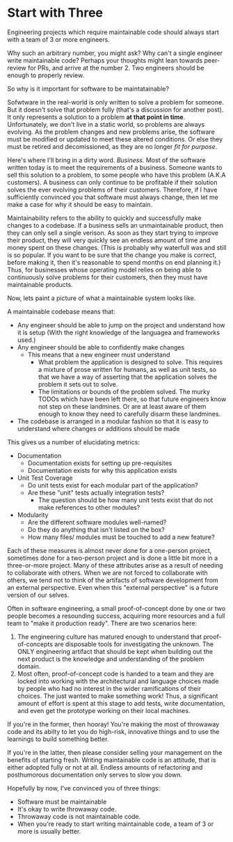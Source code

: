 # Start with Three


Engineering projects which require maintainable code should always start with a team of 3 or more engineers.

Why such an arbitrary number, you might ask? Why can't a single engineer write maintainable code? Perhaps your thoughts might lean towards peer-review for PRs, and arrive at the number 2. Two engineers should be enough to properly review.

So why is it important for software to be maintatainable?

Sofwtware in the real-world is only written to solve a problem for someone. But it doesn't solve that problem fully (that's a discussion for another post). It only represents a solution to a problem **at that point in time**. Unfortunately, we don't live in a static world, so problems are always evolving. As the problem changes and new problems arise, the software must be modified or updated to meet these altered conditions. Or else they must be retired and decomissioned, as they are no longer _fit for purpose_. 

Here's where I'll bring in a dirty word. _Business._ Most of the software written today is to meet the requirements of a business. Someone wants to sell this solution to a problem, to some people who have this problem (A.K.A customers). A business can only continue to be profitable if their solution solves the ever evolving problems of their customers. Therefore, if I have sufficiently convinced you that software must always change, then let me make a case for why it should be easy to maintain. 

Maintainability refers to the ability to quickly and successfully make changes to a codebase. If a business sells an unmaintainable product, then they can only sell a single verison. As soon as they start trying to improve their product, they will very quickly see an endless amount of time and money spent on these changes. (This is probably why waterfull was and still is so popular. If you want to be sure that the change you make is correct, before making it, then it's reasonable to spend months on end planning it.) Thus, for businesses whose operating model relies on being able to continuously solve problems for their customers, then they must have maintainable products.

Now, lets paint a picture of what a maintainable system looks like.

A maintainable codebase means that:

- Any engineer should be able to jump on the project and understand how it is setup (With the right knowledge of the languagea and frameworks used.)
- Any engineer should be able to confidently make changes
  - This means that a new engineer must understand
    - What problem the application is designed to solve. This requires a mixture of prose written for humans, as well as unit tests, so that we have a way of asserting that the application solves the problem it sets out to solve.
    - The limitations or bounds of the problem solved. The murky TODOs which have been left there, so that future engineers know not step on these landmines. Or are at least aware of them enough to know they need to carefully disarm these landmines.
- The codebase is arranged in a modular fashion so that it is easy to understand where changes or additions should be made

This gives us a number of elucidating metrics:

- Documentation
  - Documentation exists for setting up pre-requisites
  - Documentation exists for why this application exists
- Unit Test Coverage
  - Do unit tests exist for each modular part of the application?
  - Are these "unit" tests actually integration tests?
    - The question should be how many unit tests exist that do not make references to other modules?
- Modularity
  - Are the different software modules well-named?
  - Do they do anything that isn't listed on the box?
  - How many files/ modules must be touched to add a new feature?

Each of these measures is almost never done for a one-person project, sometimes done for a two-person project and is done a little bit more in a three-or-more project. Many of these attributes arise as a result of needing to collaborate with others. When we are not forced to collaborate with others, we tend not to think of the artifacts of software development from an external perspective. Even when this "external perspective" is a future version of our selves.

Often in software engineering, a small proof-of-concept done by one or two people becomes a resounding success, acquiring more resources and a full team to "make it production ready". There are two scenarios here:

1. The engineering culture has matured enough to understand that proof-of-concepts are disposable tools for investigating the unknown. The ONLY engineering artifact that should be kept when building out the next product is the knowledge and understanding of the problem domain.
2. Most often, proof-of-concept code is handed to a team and they are locked into working with the architectural and language choices made by people who had no interest in the wider ramifications of their choices. The just wanted to make something work! Thus, a significant amount of effort is spent at this stage to add tests, write documentation, and even get the prototype working on their local machines.

If you're in the former, then hooray! You're making the most of throwaway code and its abilty to let you do high-risk, innovative things and to use the learnings to build something better.

If you're in the latter, then please consider selling your management on the benefits of starting fresh. Writing maintainable code is an attitude, that is either adopted fully or not at all. Endless amounts of refactoring and posthumorous documentation only serves to slow you down.

Hopefully by now, I've convinced you of three things:

- Software must be maintainable
- It's okay to write throwaway code.
- Throwaway code is not maintainable code.
- When you're ready to start writing maintainable code, a team of 3 or more is usually better.
